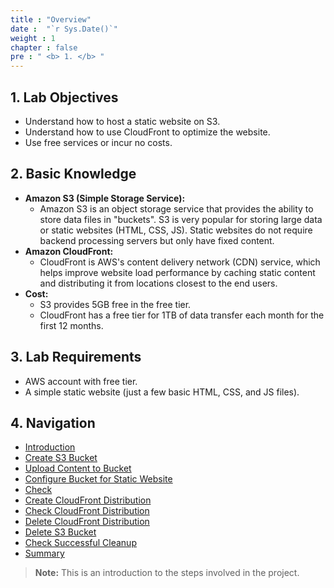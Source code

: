 ```yaml
---
title : "Overview"
date :  "`r Sys.Date()`" 
weight : 1 
chapter : false
pre : " <b> 1. </b> "
---
```

## 1. Lab Objectives

- Understand how to host a static website on S3.
- Understand how to use CloudFront to optimize the website.
- Use free services or incur no costs.

## 2. Basic Knowledge

- **Amazon S3 (Simple Storage Service):**
  - Amazon S3 is an object storage service that provides the ability to store data files in "buckets". S3 is very popular for storing large data or static websites (HTML, CSS, JS). Static websites do not require backend processing servers but only have fixed content.
- **Amazon CloudFront:**
  - CloudFront is AWS's content delivery network (CDN) service, which helps improve website load performance by caching static content and distributing it from locations closest to the end users.
- **Cost:**
  - S3 provides 5GB free in the free tier.
  - CloudFront has a free tier for 1TB of data transfer each month for the first 12 months.

## 3. Lab Requirements

- AWS account with free tier.
- A simple static website (just a few basic HTML, CSS, and JS files).

## 4. Navigation

- [Introduction](./index.html)
- [Create S3 Bucket](../2--amazon-s3/2.1-create-s3-bucket/index.html)
- [Upload Content to Bucket](../2--amazon-s3/2.2-upload-content-to-bucket/index.html)
- [Configure Bucket for Static Website](../2--amazon-s3/2.3-configure-bucket-for-static-website/index.html)
- [Check](../2--amazon-s3/2.4-check/index.html)
- [Create CloudFront Distribution](../3-amazon-cloudfront/3.1-create-cloudfront-distribution/index.html)
- [Check CloudFront Distribution](../3-amazon-cloudfront/3.2-check-cloudfront-distribution/index.html)
- [Delete CloudFront Distribution](../4-delete-and-clean-up-resources/4.1-delete-cloudfront-distribution/index.html)
- [Delete S3 Bucket](../4-delete-and-clean-up-resources/4.2-delete-s3-bucket/index.html)
- [Check Successful Cleanup](../4-delete-and-clean-up-resources/4.3-check-successful-cleanup/index.html)
- [Summary](../5-summary/index.html)

> **Note:** This is an introduction to the steps involved in the project.